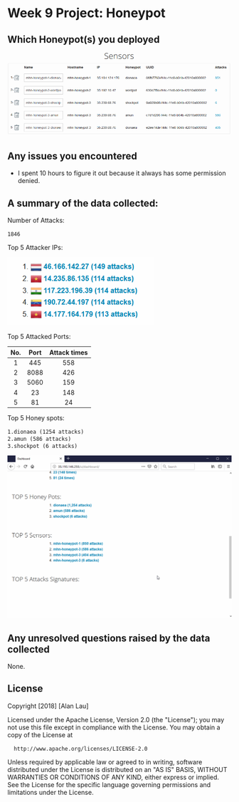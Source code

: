 # Week 9 Project: Honeypot

## Which Honeypot(s) you deployed
<img src='sensors.png' title='sensors' width='' alt='' />

## Any issues you encountered
- I spent 10 hours to figure it out because it always has some permission denied.

## A summary of the data collected: 
Number of Attacks: 
	
	1846

Top 5 Attacker IPs:

<img src='Top_Attack_ips.png' title='Top_Attack_ips' width='' alt='' />

Top 5 Attacked Ports:

| No. | Port | Attack times |
|:---:|:----:|:------------:|
| 1 | 445 | 558 |
| 2 | 8088 | 426 |
| 3 | 5060 | 159 |
| 4 | 23 | 148 |
| 5 | 81 | 24 |

Top 5 Honey spots:

	1.dionaea (1254 attacks)
	2.amun (586 attacks)
	3.shockpot (6 attacks)


<img src='honeypot.gif' title='honeypot' width='' alt='' />

## Any unresolved questions raised by the data collected
None.

## License

  Copyright [2018] [Alan Lau]

  Licensed under the Apache License, Version 2.0 (the "License");
  you may not use this file except in compliance with the License.
  You may obtain a copy of the License at

      http://www.apache.org/licenses/LICENSE-2.0

  Unless required by applicable law or agreed to in writing, software
  distributed under the License is distributed on an "AS IS" BASIS,
  WITHOUT WARRANTIES OR CONDITIONS OF ANY KIND, either express or implied.
  See the License for the specific language governing permissions and
  limitations under the License.